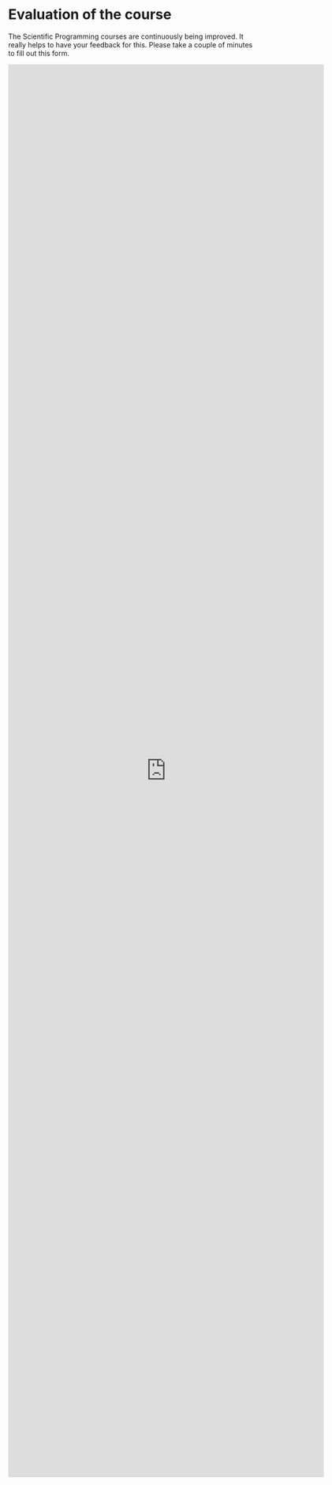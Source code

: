 # Evaluation of the course

The Scientific Programming courses are continuously being improved. It really helps to have your feedback for this. Please take a couple of minutes to fill out this form.

<iframe src="https://docs.google.com/forms/d/e/1FAIpQLSeHngk2Z4cfzYbXVEbJQYOTdKdOcQ6bBacmvRsp_HRYL44lnA/viewform?embedded=true" width="640" height="2862" frameborder="0" marginheight="0" marginwidth="0">Loading…</iframe>
